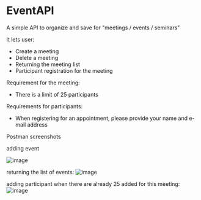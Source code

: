 # EventAPI

A simple API to organize and save for "meetings / events / seminars"

It lets user:

- Create a meeting
- Delete a meeting
- Returning the meeting list
- Participant registration for the meeting

Requirement for the meeting:

- There is a limit of 25 participants

Requirements for participants:

- When registering for an appointment, please provide your name and e-mail address

Postman screenshots

adding event

![image](https://user-images.githubusercontent.com/25528189/120087134-cc25b880-c0e5-11eb-841a-6fd8562f226a.png)

returning the list of events:
![image](https://user-images.githubusercontent.com/25528189/120087214-54a45900-c0e6-11eb-97e8-37c284dd38b0.png)

adding participant when there are already 25 added for this meeting:
![image](https://user-images.githubusercontent.com/25528189/120087275-c41a4880-c0e6-11eb-8414-296894b18b2f.png)




